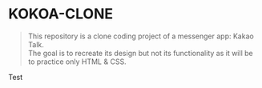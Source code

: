 # KOKOA-CLONE

> This repository is a clone coding project of a messenger app: Kakao Talk.  
> The goal is to recreate its design but not its functionality as it will be to practice only HTML & CSS.

Test